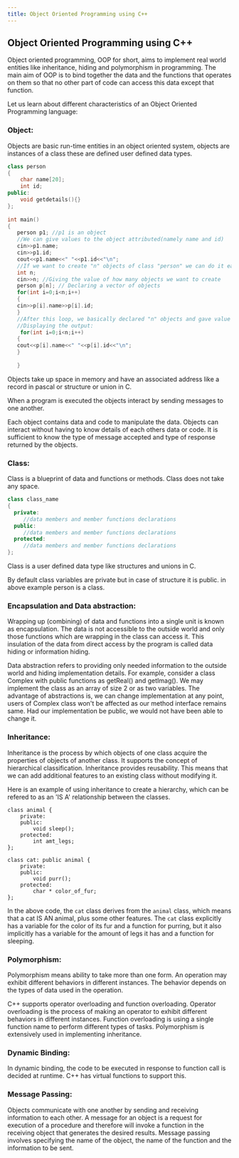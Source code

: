 ```yaml
---
title: Object Oriented Programming using C++
---
```


## Object Oriented Programming using C++

Object oriented programming, OOP for short, aims to implement real world entities like inheritance, hiding and polymorphism in programming. The main aim of OOP is to bind together the data and the functions that operates on them so that no other part of code can access this data except that function.

Let us learn about different characteristics of an Object Oriented Programming language:

### Object:
Objects are basic run-time entities in an object oriented system, objects are instances of a class these are defined user defined data types.

```cpp
class person
{
    char name[20];
    int id;
public:
    void getdetails(){}
};
 
int main()
{
   person p1; //p1 is an object 
   //We can give values to the object attributed(namely name and id)
   cin>>p1.name;
   cin>>p1.id;
   cout<<p1.name<<" "<<p1.id<<"\n";
   //If we want to create "n" objects of class "person" we can do it easily using the for loop
   int n;
   cin>>n; //Giving the value of how many objects we want to create
   person p[n]; // Declaring a vector of objects
   for(int i=0;i<n;i++)
   {
   cin>>p[i].name>>p[i].id;
   }
   //After this loop, we basically declared "n" objects and gave value to their attributes(name and id) one by one.
   //Displaying the output:
    for(int i=0;i<n;i++)
   {
   cout<<p[i].name<<" "<<p[i].id<<"\n";
   }
   
   }
```
Objects take up space in memory and have an associated address like a record in pascal or structure or union in C.

When a program is executed the objects interact by sending messages to one another.

Each object contains data and code to manipulate the data. Objects can interact without having to know details of each others data or code. It is sufficient to know the type of message accepted and type of response returned by the objects.

### Class: 
Class is a blueprint of data and functions or methods. Class does not take any space.
```cpp
class class_name
{
  private:
     //data members and member functions declarations
  public:
     //data members and member functions declarations
  protected:
     //data members and member functions declarations
};
```
Class is a user defined data type like structures and unions in C.

By default class variables are private but in case of structure it is public. in above example person is a class.

### Encapsulation and Data abstraction:
Wrapping up (combining) of data and functions into a single unit is known as encapsulation. The data is not accessible to the outside world and only those functions which are wrapping in the class can access it. This insulation of the data from direct access by the program is called data hiding or information hiding.

Data abstraction refers to providing only needed information to the outside world and hiding implementation details. For example, consider a class Complex with public functions as getReal() and getImag(). We may implement the class as an array of size 2 or as two variables. The advantage of abstractions is, we can change implementation at any point, users of Complex class won't be affected as our method interface remains same. Had our implementation be public, we would not have been able to change it.

### Inheritance:
Inheritance is the process by which objects of one class acquire the properties of objects of another class. It supports the concept of hierarchical classification. Inheritance provides reusability. This means that we can add additional features to an existing class without modifying it.

Here is an example of using inheritance to create a hierarchy, which can be refered to as an 'IS A' relationship between the classes.
```
class animal { 
    private:
    public:
        void sleep();
    protected: 
        int amt_legs;
};

class cat: public animal {
    private:
    public:
        void purr();
    protected:
        char * color_of_fur;
};
```
In the above code, the `cat` class derives from the `animal` class, which means that a cat IS AN animal, plus some other features. The `cat` class explicitly has a variable for the color of its fur and a function for purring, but it also implicitly has a variable for the amount of legs it has and a function for sleeping.

### Polymorphism:
Polymorphism means ability to take more than one form. An operation may exhibit different behaviors in different instances. The behavior depends on the types of data used in the operation.

C++ supports operator overloading and function overloading. Operator overloading is the process of making an operator to exhibit different behaviors in different instances. Function overloading is using a single function name to perform different types of tasks. Polymorphism is extensively used in implementing inheritance.

### Dynamic Binding:
In dynamic binding, the code to be executed in response to function call is decided at runtime. C++ has virtual functions to support this.

### Message Passing: 
Objects communicate with one another by sending and receiving information to each other. A message for an object is a request for execution of a procedure and therefore will invoke a function in the receiving object that generates the desired results. Message passing involves specifying the name of the object, the name of the function and the information to be sent.
